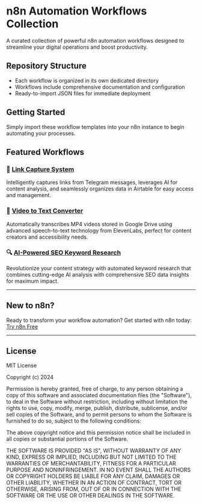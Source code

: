 # n8n Automation Workflows Collection

A curated collection of powerful n8n automation workflows designed to streamline your digital operations and boost productivity.

## Repository Structure

- Each workflow is organized in its own dedicated directory
- Workflows include comprehensive documentation and configuration
- Ready-to-import JSON files for immediate deployment

## Getting Started

Simply import these workflow templates into your n8n instance to begin automating your processes.

## Featured Workflows

### 🔗 [Link Capture System](Link%20Capture%20System/README.md)
Intelligently captures links from Telegram messages, leverages AI for content analysis, and seamlessly organizes data in Airtable for easy access and management.

### 🎥 [Video to Text Converter](Video%20to%20Text/README.md)
Automatically transcribes MP4 videos stored in Google Drive using advanced speech-to-text technology from ElevenLabs, perfect for content creators and accessibility needs.

### 🔍 [AI-Powered SEO Keyword Research](AI-Powered%20SEO%20Keyword%20Research%20Automation/README.md)
Revolutionize your content strategy with automated keyword research that combines cutting-edge AI analysis with comprehensive SEO data insights for maximum impact.

---

## New to n8n?

Ready to transform your workflow automation? Get started with n8n today:
[Try n8n Free](https://n8n.io/)

---

## License

MIT License

Copyright (c) 2024

Permission is hereby granted, free of charge, to any person obtaining a copy
of this software and associated documentation files (the "Software"), to deal
in the Software without restriction, including without limitation the rights
to use, copy, modify, merge, publish, distribute, sublicense, and/or sell
copies of the Software, and to permit persons to whom the Software is
furnished to do so, subject to the following conditions:

The above copyright notice and this permission notice shall be included in all
copies or substantial portions of the Software.

THE SOFTWARE IS PROVIDED "AS IS", WITHOUT WARRANTY OF ANY KIND, EXPRESS OR
IMPLIED, INCLUDING BUT NOT LIMITED TO THE WARRANTIES OF MERCHANTABILITY,
FITNESS FOR A PARTICULAR PURPOSE AND NONINFRINGEMENT. IN NO EVENT SHALL THE
AUTHORS OR COPYRIGHT HOLDERS BE LIABLE FOR ANY CLAIM, DAMAGES OR OTHER
LIABILITY, WHETHER IN AN ACTION OF CONTRACT, TORT OR OTHERWISE, ARISING FROM,
OUT OF OR IN CONNECTION WITH THE SOFTWARE OR THE USE OR OTHER DEALINGS IN THE
SOFTWARE.
